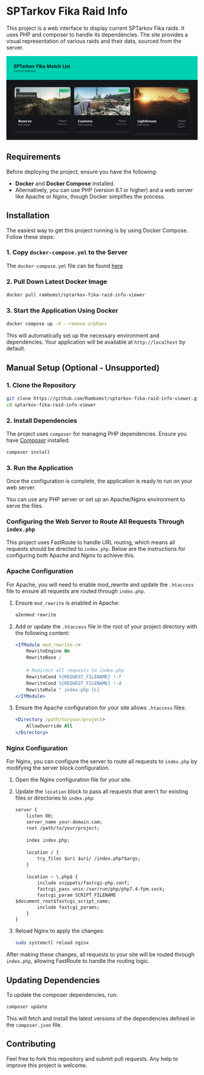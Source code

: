 # SPTarkov Fika Raid Info

This project is a web interface to display current SPTarkov Fika raids. It uses PHP and composer to handle its dependencies. The site provides a visual representation of various raids and their data, sourced from the server.

![Preview of web interface](assets/images/preview.png)

## Requirements

Before deploying the project, ensure you have the following:

- **Docker** and **Docker Compose** installed.
- Alternatively, you can use PHP (version 8.1 or higher) and a web server like Apache or Nginx, though Docker simplifies the process.

## Installation

The easiest way to get this project running is by using Docker Compose. Follow these steps:

### 1. Copy `docker-compose.yml` to the Server 

The `docker-compose.yml` file can be found [here](https://github.com/Rambomst/sptarkov-fika-raid-info-viewer/blob/master/docker-compose.yml)

### 2. Pull Down Latest Docker Image
```bash
docker pull rambomst/sptarkov-fika-raid-info-viewer
```

### 3. Start the Application Using Docker

```bash
docker compose up -d --remove-orphans
```

This will automatically set up the necessary environment and dependencies. Your application will be available at `http://localhost` by default.

## Manual Setup (Optional - Unsupported)

### 1. Clone the Repository

```bash
git clone https://github.com/Rambomst/sptarkov-fika-raid-info-viewer.git
cd sptarkov-fika-raid-info-viewer
```

### 2. Install Dependencies

The project uses `composer` for managing PHP dependencies. Ensure you have [Composer](https://getcomposer.org/) installed.

```bash
composer install
```

### 3. Run the Application

Once the configuration is complete, the application is ready to run on your web server.

You can use any PHP server or set up an Apache/Nginx environment to serve the files.

### Configuring the Web Server to Route All Requests Through `index.php`

This project uses FastRoute to handle URL routing, which means all requests should be directed to `index.php`. Below are the instructions for configuring both Apache and Nginx to achieve this.

### Apache Configuration

For Apache, you will need to enable mod_rewrite and update the `.htaccess` file to ensure all requests are routed through `index.php`.

1. Ensure `mod_rewrite` is enabled in Apache:
   ```bash
   a2enmod rewrite
   ```

2. Add or update the `.htaccess` file in the root of your project directory with the following content:
   ```apache
   <IfModule mod_rewrite.c>
       RewriteEngine On
       RewriteBase /

       # Redirect all requests to index.php
       RewriteCond %{REQUEST_FILENAME} !-f
       RewriteCond %{REQUEST_FILENAME} !-d
       RewriteRule ^ index.php [L]
   </IfModule>
   ```

3. Ensure the Apache configuration for your site allows `.htaccess` files:
   ```apache
   <Directory /path/to/your/project>
       AllowOverride All
   </Directory>
   ```

### Nginx Configuration

For Nginx, you can configure the server to route all requests to `index.php` by modifying the server block configuration.

1. Open the Nginx configuration file for your site.

2. Update the `location` block to pass all requests that aren't for existing files or directories to `index.php`:
   ```nginx
   server {
       listen 80;
       server_name your-domain.com;
       root /path/to/your/project;

       index index.php;

       location / {
           try_files $uri $uri/ /index.php?$args;
       }

       location ~ \.php$ {
           include snippets/fastcgi-php.conf;
           fastcgi_pass unix:/var/run/php/php7.4-fpm.sock;
           fastcgi_param SCRIPT_FILENAME $document_root$fastcgi_script_name;
           include fastcgi_params;
       }
   }
   ```

3. Reload Nginx to apply the changes:
   ```bash
   sudo systemctl reload nginx
   ```

After making these changes, all requests to your site will be routed through `index.php`, allowing FastRoute to handle the routing logic.

## Updating Dependencies

To update the composer dependencies, run:

```bash
composer update
```

This will fetch and install the latest versions of the dependencies defined in the `composer.json` file.

## Contributing

Feel free to fork this repository and submit pull requests. Any help to improve this project is welcome.
